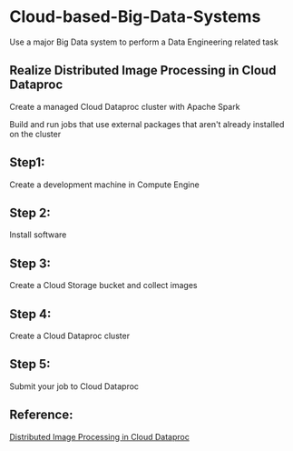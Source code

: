 # Cloud-based-Big-Data-Systems
Use a major Big Data system to perform a Data Engineering related task



## Realize Distributed Image Processing in Cloud Dataproc

Create a managed Cloud Dataproc cluster with Apache Spark

Build and run jobs that use external packages that aren't already installed on the cluster



## Step1:

Create a development machine in Compute Engine

## Step 2:

Install software

## Step 3:

Create a Cloud Storage bucket and collect images

## Step 4:

Create a Cloud Dataproc cluster

## Step 5:

Submit your job to Cloud Dataproc

## Reference:
[Distributed Image Processing in Cloud Dataproc](https://www.cloudskillsboost.google/focuses/5834?catalog_rank={"rank"%3A7%2C"num_filters"%3A0%2C"has_search"%3Atrue}&parent=catalog&search_id=4914974)

